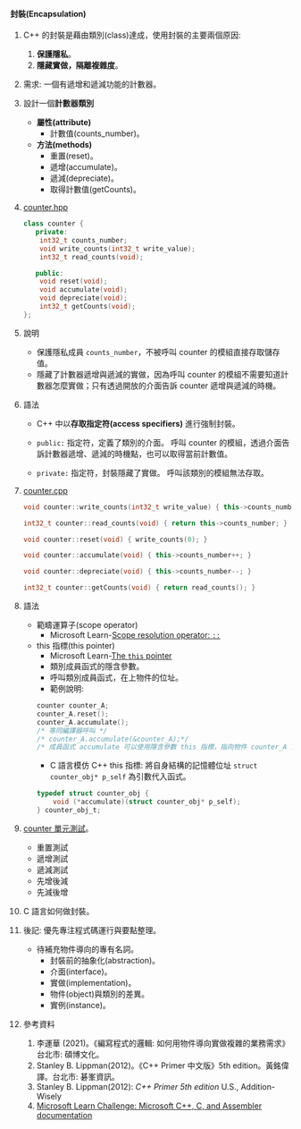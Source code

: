 #### 封裝(Encapsulation)

1. C++ 的封裝是藉由類別(class)達成，使用封裝的主要兩個原因:
    1. **保護隱私**。
    1. **隱藏實做，隔離複雜度**。

1. 需求: 一個有遞增和遞減功能的計數器。

1. 設計一個**計數器類別**
    - **屬性(attribute)**
        - 計數值(counts_number)。
    - **方法(methods)**
        - 重置(reset)。
        - 遞增(accumulate)。
        - 遞減(depreciate)。
        - 取得計數值(getCounts)。

1. [counter.hpp](../src/counter/counter.hpp#top)
    ```c++
    class counter {
       private:
        int32_t counts_number;
        void write_counts(int32_t write_value);
        int32_t read_counts(void);

       public:
        void reset(void);
        void accumulate(void);
        void depreciate(void);
        int32_t getCounts(void);
    };
    ```

1. 說明
    - 保護隱私成員 `counts_number`，不被呼叫 counter 的模組直接存取儲存值。
    - 隱藏了計數器遞增與遞減的實做，因為呼叫 counter 的模組不需要知道計數器怎麼實做；只有透過開放的介面告訴 counter 遞增與遞減的時機。

1. 語法
    - C++ 中以**存取指定符(access specifiers)** 進行強制封裝。

    - `public:` 指定符，定義了類別的介面。
        呼叫 counter 的模組，透過介面告訴計數器遞增、遞減的時機點，也可以取得當前計數值。

    - `private:` 指定符，封裝隱藏了實做。
        呼叫該類別的模組無法存取。

1. [counter.cpp](../src/counter/counter.cpp#top)
    ```c++
    void counter::write_counts(int32_t write_value) { this->counts_number = write_value; }

    int32_t counter::read_counts(void) { return this->counts_number; }

    void counter::reset(void) { write_counts(0); }

    void counter::accumulate(void) { this->counts_number++; }

    void counter::depreciate(void) { this->counts_number--; }

    int32_t counter::getCounts(void) { return read_counts(); }
    ```

1. 語法
    - 範疇運算子(scope operator)
        - Microsoft Learn-[Scope resolution operator: `::`](https://learn.microsoft.com/en-us/cpp/cpp/scope-resolution-operator?view=msvc-170)
    - this 指標(this pointer)
        - Microsoft Learn-[The `this` pointer](https://learn.microsoft.com/en-us/cpp/cpp/this-pointer?view=msvc-170)
        - 類別成員函式的隱含參數。
        - 呼叫類別成員函式，在上物件的位址。
        - 範例說明:
        ```c++
        counter counter_A;
        counter_A.reset();
        counter_A.accumulate();
        /* 等同編譯器呼叫 */
        /* counter_A.accumulate(&counter_A);*/
        /* 成員函式 accumulate 可以使用隱含參數 this 指標，指向物件 counter_A 的位址*/
        ```
        - C 語言模仿 C++ this 指標: 將自身結構的記憶體位址 `struct counter_obj* p_self` 為引數代入函式。
        ```c
        typedef struct counter_obj {
            void (*accumulate)(struct counter_obj* p_self);
        } counter_obj_t;
        ```

1. [counter 單元測試](../tests/test_counter.cpp#top)。
    - 重置測試
    - 遞增測試
    - 遞減測試
    - 先增後減
    - 先減後增

1. C 語言如何做封裝。

1. 後記: 優先專注程式碼運行與要點整理。
    - 待補充物件導向的專有名詞。
        - 封裝前的抽象化(abstraction)。
        - 介面(interface)。
        - 實做(implementation)。
        - 物件(object)與類別的差異。
        - 實例(instance)。

1. 參考資料
    1. 李運華 (2021)。《編寫程式的邏輯: 如何用物件導向實做複雜的業務需求》台北市: 碩博文化。
    1. Stanley B. Lippman(2012)。《C++ Primer 中文版》5th edition。黃銘偉譯。台北市: 碁峯資訊。
    1. Stanley B. Lippman(2012): *C++ Primer 5th edition* U.S., Addition-Wisely
    1. [Microsoft Learn Challenge: Microsoft C++, C, and Assembler documentation](https://learn.microsoft.com/en-us/cpp/?view=msvc-170)